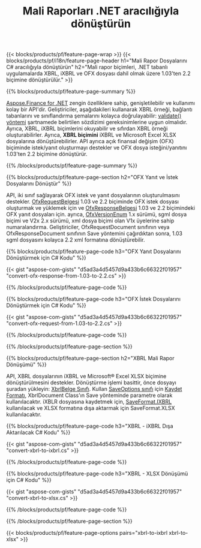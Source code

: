 ﻿---
title: Mali Raporları .NET aracılığıyla dönüştürün
url: /tr/net/conversion/
description:  .NET kitaplığı aracılığıyla XBRL, iXBRL ve OFX dosya biçimlerindeki Mali Raporları dönüştürmek için C# kodu.
---
{{< blocks/products/pf/feature-page-wrap >}}
{{< blocks/products/pf/i18n/feature-page-header h1="Mali Rapor Dosyalarını C# aracılığıyla dönüştürün" h2="Mali rapor biçimleri, .NET tabanlı uygulamalarda XBRL, iXBRL ve OFX dosyası dahil olmak üzere 1.03\'ten 2.2 biçimine dönüştürülür." >}}

{{% blocks/products/pf/feature-page-summary %}}

[Aspose.Finance for .NET](https://products.aspose.com/finance/net/) zengin özelliklere sahip, genişletilebilir ve kullanımı kolay bir API'dir. Geliştiriciler, aşağıdakileri kullanarak XBRL örneği, bağlantı tabanlarını ve sınıflandırma şemalarını kolayca doğrulayabilir: [validate() yöntemi](https://apireference.aspose.com/finance/net/aspose.finance.xbrl/xbrlinstance/methods/validate) şartnamede belirtilen sözdizimi gereksinimlerine uygun olmalıdır. Ayrıca, XBRL, iXBRL biçimlerini okuyabilir ve sıfırdan XBRL örneği oluşturabilirler. Ayrıca, **XBRL biçimini** iXBRL ve Microsoft Excel XLSX dosyalarına dönüştürebilirler. API ayrıca açık finansal değişim (OFX) biçiminde istek/yanıt oluşturmayı destekler ve OFX dosya isteğini/yanıtını 1.03'ten 2.2 biçimine dönüştürür.

{{% /blocks/products/pf/feature-page-summary %}}

{{% blocks/products/pf/feature-page-section h2="OFX Yanıt ve İstek Dosyalarını Dönüştür" %}}

API, iki sınıf sağlayarak OFX istek ve yanıt dosyalarının oluşturulmasını destekler. [OfxRequestBelgesi](https://apireference.aspose.com/finance/net/aspose.finance.ofx/ofxrequestdocument) 1.03 ve 2.2 biçiminde OFX istek dosyası oluşturmak ve yüklemek için ve [OfxResponseBelgesi](https://apireference.aspose.com/finance/net/aspose.finance.ofx/ofxresponsedocument) 1.03 ve 2.2 biçimindeki OFX yanıt dosyaları için. ayrıca, [OfxVersionEnum](https://apireference.aspose.com/finance/net/aspose.finance.ofx/ofxversionenum) 1.x sürümü, sgml dosya biçimi ve V2x 2.x sürümü, xml dosya biçimi olan V1x üyelerine sahip numaralandırma. Geliştiriciler, OfxRequestDocument sınıfının veya OfxResponseDocument sınıfının Save yöntemini çağırdıktan sonra, 1.03 sgml dosyasını kolayca 2.2 xml formatına dönüştürebilir.


{{% blocks/products/pf/feature-page-code h3="OFX Yanıt Dosyalarını Dönüştürmek için C# Kodu" %}}

{{< gist "aspose-com-gists" "d5ad3a4d5457d9a433b6c66322f01957" "convert-ofx-response-from-1.03-to-2.2.cs" >}} 

{{% /blocks/products/pf/feature-page-code %}}

{{% blocks/products/pf/feature-page-code h3="OFX İstek Dosyalarını Dönüştürmek için C# Kodu" %}}

{{< gist "aspose-com-gists" "d5ad3a4d5457d9a433b6c66322f01957" "convert-ofx-request-from-1.03-to-2.2.cs" >}} 

{{% /blocks/products/pf/feature-page-code %}}

{{% /blocks/products/pf/feature-page-section %}}

{{% blocks/products/pf/feature-page-section h2="XBRL Mali Rapor Dönüşümü" %}}

API, XBRL dosyalarının iXBRL ve Microsoft® Excel XLSX biçimine dönüştürülmesini destekler. Dönüştürme işlemi basittir, önce dosyayı şuradan yükleyin: [XbrlBelge Sınıfı](https://apireference.aspose.com/finance/net/aspose.finance.xbrl/xbrldocument). Kullan [SaveOptions sınıfı](https://apireference.aspose.com/finance/net/aspose.finance.xbrl/saveoptions) için [Kaydet Formatı](https://apireference.aspose.com/finance/net/aspose.finance.xbrl/saveoptions/properties/saveformat), XbrlDocument Class'ın Save yönteminde parametre olarak kullanılacaktır. iXBLR dosyasına kaydetmek için, [SaveFormat.IXBRL](https://apireference.aspose.com/finance/net/aspose.finance.xbrl/saveformat) kullanılacak ve XLSX formatına dışa aktarmak için SaveFormat.XLSX kullanılacaktır.

{{% blocks/products/pf/feature-page-code h3="XBRL - iXBRL Dışa Aktarılacak C# Kodu" %}}

{{< gist "aspose-com-gists" "d5ad3a4d5457d9a433b6c66322f01957" "convert-xbrl-to-ixbrl.cs" >}} 

{{% /blocks/products/pf/feature-page-code %}}

{{% blocks/products/pf/feature-page-code h3="XBRL - XLSX Dönüşümü için C# Kodu" %}}

{{< gist "aspose-com-gists" "d5ad3a4d5457d9a433b6c66322f01957" "convert-xbrl-to-xlsx.cs" >}} 

{{% /blocks/products/pf/feature-page-code %}}

{{% /blocks/products/pf/feature-page-section %}}

{{< blocks/products/pf/feature-page-options pairs="xbrl-to-ixbrl xbrl-to-xlsx" >}}